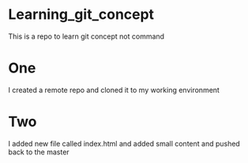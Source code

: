 # Learning_git_concept
This is a repo to learn git concept not command


# One
I created a remote repo and cloned it to my working environment

# Two
I added new file called index.html and added small content and pushed back to the master
